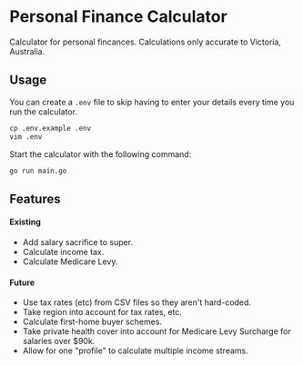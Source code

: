 # Personal Finance Calculator

Calculator for personal fincances. Calculations only accurate to Victoria, Australia.

## Usage

You can create a `.env` file to skip having to enter your details every time you run the calculator.

```bash
cp .env.example .env
vim .env
```

Start the calculator with the following command:

```bash
go run main.go
```

## Features

#### Existing

- Add salary sacrifice to super.
- Calculate income tax.
- Calculate Medicare Levy.

#### Future

- Use tax rates (etc) from CSV files so they aren't hard-coded.
- Take region into account for tax rates, etc.
- Calculate first-home buyer schemes.
- Take private health cover into account for Medicare Levy Surcharge for salaries over $90k.
- Allow for one "profile" to calculate multiple income streams.
